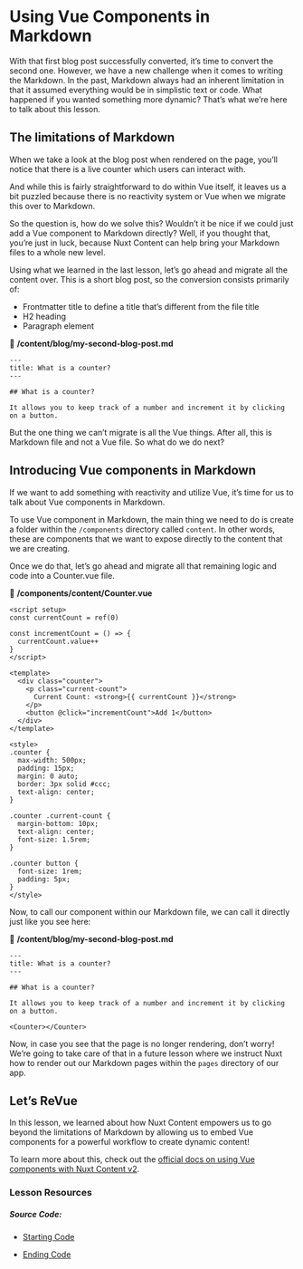 Using Vue Components in Markdown
================================

With that first blog post successfully converted, it’s time to convert the second one. However, we have a new challenge when it comes to writing the Markdown. In the past, Markdown always had an inherent limitation in that it assumed everything would be in simplistic text or code. What happened if you wanted something more dynamic? That’s what we’re here to talk about this lesson.

The limitations of Markdown
---------------------------

When we take a look at the blog post when rendered on the page, you’ll notice that there is a live counter which users can interact with.

And while this is fairly straightforward to do within Vue itself, it leaves us a bit puzzled because there is no reactivity system or Vue when we migrate this over to Markdown.

So the question is, how do we solve this? Wouldn’t it be nice if we could just add a Vue component to Markdown directly? Well, if you thought that, you’re just in luck, because Nuxt Content can help bring your Markdown files to a whole new level.

Using what we learned in the last lesson, let’s go ahead and migrate all the content over. This is a short blog post, so the conversion consists primarily of:

*   Frontmatter title to define a title that’s different from the file title
*   H2 heading
*   Paragraph element

📄 **/content/blog/my-second-blog-post.md**

    ---
    title: What is a counter?
    ---
    
    ## What is a counter?
    
    It allows you to keep track of a number and increment it by clicking on a button.
    

But the one thing we can’t migrate is all the Vue things. After all, this is Markdown file and not a Vue file. So what do we do next?

Introducing Vue components in Markdown
--------------------------------------

If we want to add something with reactivity and utilize Vue, it’s time for us to talk about Vue components in Markdown.

To use Vue component in Markdown, the main thing we need to do is create a folder within the `/components` directory called `content`. In other words, these are components that we want to expose directly to the content that we are creating.

Once we do that, let’s go ahead and migrate all that remaining logic and code into a Counter.vue file.

📄 **/components/content/Counter.vue**

    <script setup>
    const currentCount = ref(0)
    
    const incrementCount = () => {
      currentCount.value++
    }
    </script>
    
    <template>
      <div class="counter">
        <p class="current-count">
          Current Count: <strong>{{ currentCount }}</strong>
        </p>
        <button @click="incrementCount">Add 1</button>
      </div>
    </template>
    
    <style>
    .counter {
      max-width: 500px;
      padding: 15px;
      margin: 0 auto;
      border: 3px solid #ccc;
      text-align: center;
    }
    
    .counter .current-count {
      margin-bottom: 10px;
      text-align: center;
      font-size: 1.5rem;
    }
    
    .counter button {
      font-size: 1rem;
      padding: 5px;
    }
    </style>
    

Now, to call our component within our Markdown file, we can call it directly just like you see here:

📄 **/content/blog/my-second-blog-post.md**

    ---
    title: What is a counter?
    ---
    
    ## What is a counter?
    
    It allows you to keep track of a number and increment it by clicking on a button.
    
    <Counter></Counter>
    

Now, in case you see that the page is no longer rendering, don’t worry! We’re going to take care of that in a future lesson where we instruct Nuxt how to render out our Markdown pages within the `pages` directory of our app.

Let’s ReVue
-----------

In this lesson, we learned about how Nuxt Content empowers us to go beyond the limitations of Markdown by allowing us to embed Vue components for a powerful workflow to create dynamic content!

To learn more about this, check out the [official docs on using Vue components with Nuxt Content v2](https://content.nuxtjs.org/v1/getting-started/writing/#vue-components).

### Lesson Resources

##### Source Code:

*   [Starting Code](https://github.com/Code-Pop/build-a-blog-with-nuxt-3-and-nuxt-content-v2/tree/04-begin)
    
*   [Ending Code](https://github.com/Code-Pop/build-a-blog-with-nuxt-3-and-nuxt-content-v2/tree/04-end)
